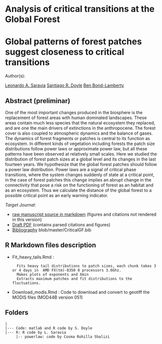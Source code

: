 # Analysis of critical transitions at the Global Forest
# Global patterns of forest patches suggest closeness to critical transitions

Author(s): 

[Leonardo A. Saravia](mailto:lsaravia@ungs.edu.ar)
[Santiago R. Doyle]()
[Ben Bond-Lamberty]()

## Abstract (preliminar)

One of the most important changes produced in the biosphere is the replacement of forest areas with human dominated landscapes. These areas contain much less species that the natural ecosystem they replaced, and are one the main drivers of extinctions in the anthropocene. The forest cover is also coupled to atmospheric dynamics and the balance of gases. The dynamics of forest fragments or patches is central to its function as ecosystem.  In different kinds of vegetation including forests the patch size distributions follow power laws or approximate power law, but all these patterns have been observed at relatively small scales. Here we studied the distribution of forest patch sizes at a global level and its changes in the last fourteen years. We hypothesize that the global forest patches should follow a power law distribution. Power laws are a signal of critical phase transitions, where the system changes suddenly of state at a critical point, in the case of forest patches this change implies an abrupt change in the connectivity that pose a risk on the functioning of forest as an habitat and as an ecosystem. Thus we calculate the distance of the global forest to a possible critical point as an early warning indicator.     


*Target Journal*: []()

* [raw manuscript source in markdown](https://github.com/lsaravia/CriticalGlobalForest/blob/master/CriticalGF.md) (figures and citations not rendered in this version)
* [Draft PDF](https://github.com/lsaravia/CriticalGlobalForest/blob/master/CriticalGF.pdf) (contains parsed citations and figures)
* [Bibliography](https://github.com/lsaravia/CriticalGlobalForest/blob/master/CriticalGF.bib) blob/master/CriticalGF.bib

## R Markdown files description



* Fit_heavy_tails.Rmd :

		Fits heavy tail distributions to patch sizes, each chunk takes 3 or 4 days in  AMD FX(tm)-8350 8 processors 3.6Ghz.
		Makes plots of exponents and Xmin
		Extracts maximum patches and fit distributions to the fluctuations. 


* Download_modis.Rmd : Code to download and convert to geotiff the MODIS files (MOD44B version 051) 



## Folders

	| 
	|--- Code: matlab and R code by S. Doyle
	|--- R: R code by L. Saravia
    	 |-- powerlaw: code by Cosma Rohilla Shalizi
